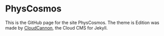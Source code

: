 # PhysCosmos

This is the GitHub page for the site PhysCosmos.
The theme is Edition was made by [CloudCannon](http://cloudcannon.com/), the Cloud CMS for Jekyll.
